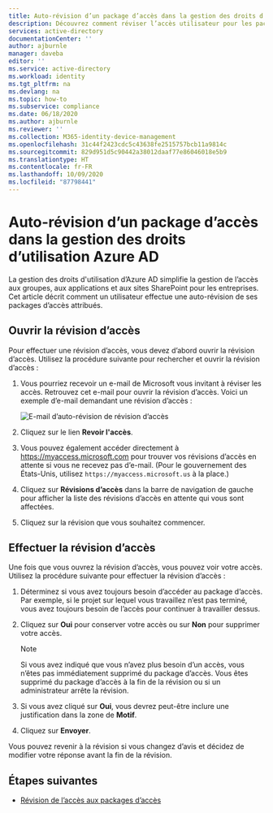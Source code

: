```yaml
---
title: Auto-révision d’un package d’accès dans la gestion des droits d’utilisation Azure AD
description: Découvrez comment réviser l’accès utilisateur pour les packages d’accès de gestion des droits d’utilisation dans les révisions d’accès Azure Active Directory (préversion).
services: active-directory
documentationCenter: ''
author: ajburnle
manager: daveba
editor: ''
ms.service: active-directory
ms.workload: identity
ms.tgt_pltfrm: na
ms.devlang: na
ms.topic: how-to
ms.subservice: compliance
ms.date: 06/18/2020
ms.author: ajburnle
ms.reviewer: ''
ms.collection: M365-identity-device-management
ms.openlocfilehash: 31c44f2423cdc5c43638fe2515757bcb11a9814c
ms.sourcegitcommit: 829d951d5c90442a38012daaf77e86046018e5b9
ms.translationtype: HT
ms.contentlocale: fr-FR
ms.lasthandoff: 10/09/2020
ms.locfileid: "87798441"
---
```

# <a name="self-review-of-an-access-package-in-azure-ad-entitlement-management"></a>Auto-révision d’un package d’accès dans la gestion des droits d’utilisation Azure AD

La gestion des droits d'utilisation d’Azure AD simplifie la gestion de l’accès aux groupes, aux applications et aux sites SharePoint pour les entreprises. Cet article décrit comment un utilisateur effectue une auto-révision de ses packages d’accès attribués.

## <a name="open-the-access-review"></a>Ouvrir la révision d’accès

Pour effectuer une révision d’accès, vous devez d’abord ouvrir la révision d’accès. Utilisez la procédure suivante pour rechercher et ouvrir la révision d’accès :

1. Vous pourriez recevoir un e-mail de Microsoft vous invitant à réviser les accès. Retrouvez cet e-mail pour ouvrir la révision d’accès. Voici un exemple d’e-mail demandant une révision d’accès : 
    
    ![E-mail d’auto-révision de révision d’accès](./media/entitlement-management-access-reviews-review-access/self-review-reviewer-email.png)

1. Cliquez sur le lien **Revoir l'accès**.

1. Vous pouvez également accéder directement à https://myaccess.microsoft.com pour trouver vos révisions d’accès en attente si vous ne recevez pas d’e-mail.  (Pour le gouvernement des États-Unis, utilisez `https://myaccess.microsoft.us` à la place.)

1. Cliquez sur **Révisions d’accès** dans la barre de navigation de gauche pour afficher la liste des révisions d’accès en attente qui vous sont affectées.


1.  Cliquez sur la révision que vous souhaitez commencer.

## <a name="perform-the-access-review"></a>Effectuer la révision d’accès

Une fois que vous ouvrez la révision d’accès, vous pouvez voir votre accès. Utilisez la procédure suivante pour effectuer la révision d’accès :

1.  Déterminez si vous avez toujours besoin d’accéder au package d’accès. Par exemple, si le projet sur lequel vous travaillez n’est pas terminé, vous avez toujours besoin de l’accès pour continuer à travailler dessus.

1.  Cliquez sur **Oui** pour conserver votre accès ou sur **Non** pour supprimer votre accès.
    >[!NOTE]
    >Si vous avez indiqué que vous n’avez plus besoin d’un accès, vous n’êtes pas immédiatement supprimé du package d’accès. Vous êtes supprimé du package d’accès à la fin de la révision ou si un administrateur arrête la révision.

1.  Si vous avez cliqué sur **Oui**, vous devrez peut-être inclure une justification dans la zone de **Motif**.

1.  Cliquez sur **Envoyer**.

Vous pouvez revenir à la révision si vous changez d’avis et décidez de modifier votre réponse avant la fin de la révision.

## <a name="next-steps"></a>Étapes suivantes

- [Révision de l’accès aux packages d’accès](entitlement-management-access-reviews-review-access.md) 
